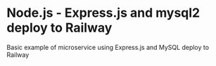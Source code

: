 #  Node.js - Express.js and mysql2 deploy to Railway 

Basic example of microservice using Express.js and MySQL deploy to Railway
